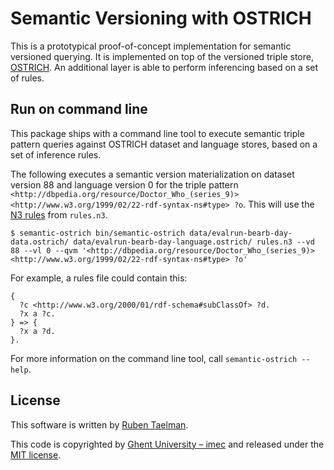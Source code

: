 # Semantic Versioning with OSTRICH

This is a prototypical proof-of-concept implementation for semantic versioned querying.
It is implemented on top of the versioned triple store, [OSTRICH](https://github.com/rdfostrich/ostrich/).
An additional layer is able to perform inferencing based on a set of rules.

## Run on command line

This package ships with a command line tool to execute semantic triple pattern queries against
OSTRICH dataset and language stores, based on a set of inference rules. 

The following executes a semantic version materialization on dataset version 88 and language version 0
for the triple pattern `<http://dbpedia.org/resource/Doctor_Who_(series_9)> <http://www.w3.org/1999/02/22-rdf-syntax-ns#type> ?o`.
This will use the [N3 rules](https://en.wikipedia.org/wiki/Notation3) from `rules.n3`.

```
$ semantic-ostrich bin/semantic-ostrich data/evalrun-bearb-day-data.ostrich/ data/evalrun-bearb-day-language.ostrich/ rules.n3 --vd 88 --vl 0 --qvm '<http://dbpedia.org/resource/Doctor_Who_(series_9)> <http://www.w3.org/1999/02/22-rdf-syntax-ns#type> ?o'
```

For example, a rules file could contain this:
```
{
  ?c <http://www.w3.org/2000/01/rdf-schema#subClassOf> ?d.
  ?x a ?c.
} => {
  ?x a ?d.
}.
```

For more information on the command line tool, call `semantic-ostrich --help`.

## License
This software is written by [Ruben Taelman](http://rubensworks.net/).

This code is copyrighted by [Ghent University – imec](http://idlab.ugent.be/)
and released under the [MIT license](http://opensource.org/licenses/MIT).
